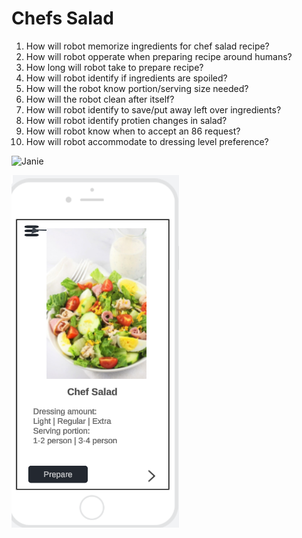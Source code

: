 # Chefs Salad 
1. How will robot memorize ingredients for chef salad recipe?
2. How will robot opperate when preparing recipe around humans?
3. How long will robot take to prepare recipe?
4. How will robot identify if ingredients are spoiled?
5. How will the robot know portion/serving size needed?
6.  How will the robot clean after itself?
7.  How will robot identify to save/put away left over ingredients?
8.  How will robot identify protien changes in salad?
9.  How will robot know when to accept an 86 request?
10. How will robot accommodate to dressing level preference?
    
![Janie](Janie'sQs.PNG)

![Janies wireframe](Chefsaladwire.PNG)
